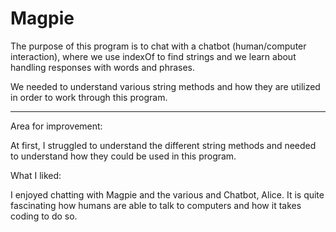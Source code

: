 # Magpie
The purpose of this program is to chat with a chatbot (human/computer interaction), where we use indexOf to find strings and we learn  about handling responses with words and phrases. 

We needed to understand various string methods and how they are utilized in order to work through this program. 

------------------------------------------------------------------------------------------------

Area for improvement: 

At first, I struggled to understand the different string methods and needed to understand how they could be used in this program. 

What I liked: 

I enjoyed chatting with Magpie and the various and Chatbot, Alice. It is quite fascinating how humans are able to talk to computers 
and how it takes coding to do so. 
